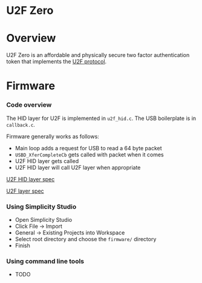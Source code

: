 

U2F Zero
========





Overview
=======

U2F Zero is an affordable and physically secure two factor authentication token that implements
the [U2F protocol](https://fidoalliance.org/specifications/overview/).

Firmware
========

### Code overview

The HID layer for U2F is implemented in `u2f_hid.c`.  The USB
boilerplate is in `callback.c`.

Firmware generally works as follows:

* Main loop adds a request for USB to read a 64 byte packet
* `USBD_XferCompleteCb` gets called with packet when it comes
* U2F HID layer gets called
* U2F HID layer will call U2F layer when appropriate

[U2F HID layer spec](https://fidoalliance.org/specs/fido-u2f-v1.0-nfc-bt-amendment-20150514/fido-u2f-hid-protocol.html)

[U2F layer spec](https://fidoalliance.org/specs/fido-u2f-v1.0-nfc-bt-amendment-20150514/fido-u2f-raw-message-formats.html)

### Using Simplicity Studio

* Open Simplicity Studio
* Click File -> Import
* General -> Existing Projects into Workspace
* Select root directory and choose the `firmware/` directory
* Finish


### Using command line tools

* TODO
